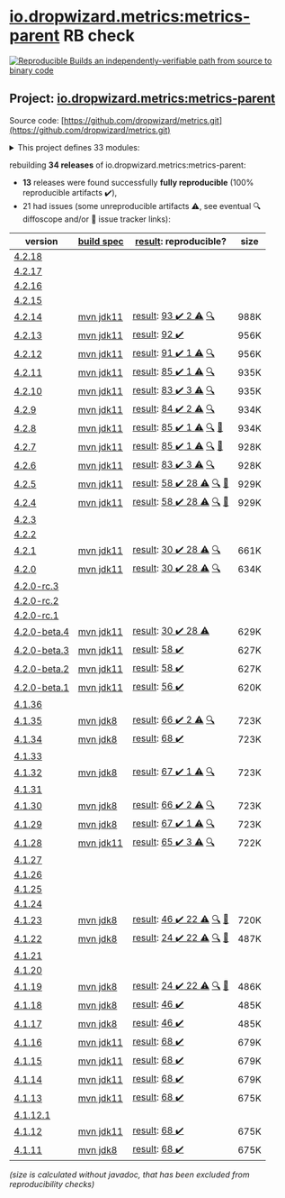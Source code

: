 [io.dropwizard.metrics:metrics-parent](https://central.sonatype.com/artifact/io.dropwizard.metrics/metrics-parent/4.2.14/versions) RB check
=======

[![Reproducible Builds](https://reproducible-builds.org/images/logos/rb.svg) an independently-verifiable path from source to binary code](https://reproducible-builds.org/)

## Project: [io.dropwizard.metrics:metrics-parent](https://central.sonatype.com/artifact/io.dropwizard.metrics/metrics-parent/4.2.14/versions)

Source code: [https://github.com/dropwizard/metrics.git](https://github.com/dropwizard/metrics.git)

<details><summary>This project defines 33 modules:</summary>

* [io.dropwizard.metrics:metrics-annotation](https://central.sonatype.com/artifact/io.dropwizard.metrics/metrics-annotation/4.2.14)
* [io.dropwizard.metrics:metrics-bom](https://central.sonatype.com/artifact/io.dropwizard.metrics/metrics-bom/4.2.14)
* [io.dropwizard.metrics:metrics-caffeine](https://central.sonatype.com/artifact/io.dropwizard.metrics/metrics-caffeine/4.2.14)
* [io.dropwizard.metrics:metrics-caffeine3](https://central.sonatype.com/artifact/io.dropwizard.metrics/metrics-caffeine3/4.2.14)
* [io.dropwizard.metrics:metrics-collectd](https://central.sonatype.com/artifact/io.dropwizard.metrics/metrics-collectd/4.2.14)
* [io.dropwizard.metrics:metrics-core](https://central.sonatype.com/artifact/io.dropwizard.metrics/metrics-core/4.2.14)
* [io.dropwizard.metrics:metrics-ehcache](https://central.sonatype.com/artifact/io.dropwizard.metrics/metrics-ehcache/4.2.14)
* [io.dropwizard.metrics:metrics-graphite](https://central.sonatype.com/artifact/io.dropwizard.metrics/metrics-graphite/4.2.14)
* [io.dropwizard.metrics:metrics-healthchecks](https://central.sonatype.com/artifact/io.dropwizard.metrics/metrics-healthchecks/4.2.14)
* [io.dropwizard.metrics:metrics-httpasyncclient](https://central.sonatype.com/artifact/io.dropwizard.metrics/metrics-httpasyncclient/4.2.14)
* [io.dropwizard.metrics:metrics-httpclient](https://central.sonatype.com/artifact/io.dropwizard.metrics/metrics-httpclient/4.2.14)
* [io.dropwizard.metrics:metrics-httpclient5](https://central.sonatype.com/artifact/io.dropwizard.metrics/metrics-httpclient5/4.2.14)
* [io.dropwizard.metrics:metrics-jakarta-servlet](https://central.sonatype.com/artifact/io.dropwizard.metrics/metrics-jakarta-servlet/4.2.14)
* [io.dropwizard.metrics:metrics-jakarta-servlets](https://central.sonatype.com/artifact/io.dropwizard.metrics/metrics-jakarta-servlets/4.2.14)
* [io.dropwizard.metrics:metrics-jcache](https://central.sonatype.com/artifact/io.dropwizard.metrics/metrics-jcache/4.2.14)
* [io.dropwizard.metrics:metrics-jdbi](https://central.sonatype.com/artifact/io.dropwizard.metrics/metrics-jdbi/4.2.14)
* [io.dropwizard.metrics:metrics-jdbi3](https://central.sonatype.com/artifact/io.dropwizard.metrics/metrics-jdbi3/4.2.14)
* [io.dropwizard.metrics:metrics-jersey2](https://central.sonatype.com/artifact/io.dropwizard.metrics/metrics-jersey2/4.2.14)
* [io.dropwizard.metrics:metrics-jersey3](https://central.sonatype.com/artifact/io.dropwizard.metrics/metrics-jersey3/4.2.14)
* [io.dropwizard.metrics:metrics-jersey31](https://central.sonatype.com/artifact/io.dropwizard.metrics/metrics-jersey31/4.2.14)
* [io.dropwizard.metrics:metrics-jetty10](https://central.sonatype.com/artifact/io.dropwizard.metrics/metrics-jetty10/4.2.14)
* [io.dropwizard.metrics:metrics-jetty11](https://central.sonatype.com/artifact/io.dropwizard.metrics/metrics-jetty11/4.2.14)
* [io.dropwizard.metrics:metrics-jetty9](https://central.sonatype.com/artifact/io.dropwizard.metrics/metrics-jetty9/4.2.14)
* [io.dropwizard.metrics:metrics-jmx](https://central.sonatype.com/artifact/io.dropwizard.metrics/metrics-jmx/4.2.14)
* [io.dropwizard.metrics:metrics-json](https://central.sonatype.com/artifact/io.dropwizard.metrics/metrics-json/4.2.14)
* [io.dropwizard.metrics:metrics-jvm](https://central.sonatype.com/artifact/io.dropwizard.metrics/metrics-jvm/4.2.14)
* [io.dropwizard.metrics:metrics-log4j2](https://central.sonatype.com/artifact/io.dropwizard.metrics/metrics-log4j2/4.2.14)
* [io.dropwizard.metrics:metrics-logback](https://central.sonatype.com/artifact/io.dropwizard.metrics/metrics-logback/4.2.14)
* [io.dropwizard.metrics:metrics-logback13](https://central.sonatype.com/artifact/io.dropwizard.metrics/metrics-logback13/4.2.14)
* [io.dropwizard.metrics:metrics-logback14](https://central.sonatype.com/artifact/io.dropwizard.metrics/metrics-logback14/4.2.14)
* [io.dropwizard.metrics:metrics-parent](https://central.sonatype.com/artifact/io.dropwizard.metrics/metrics-parent/4.2.14)
* [io.dropwizard.metrics:metrics-servlet](https://central.sonatype.com/artifact/io.dropwizard.metrics/metrics-servlet/4.2.14)
* [io.dropwizard.metrics:metrics-servlets](https://central.sonatype.com/artifact/io.dropwizard.metrics/metrics-servlets/4.2.14)
</details>

rebuilding **34 releases** of io.dropwizard.metrics:metrics-parent:
- **13** releases were found successfully **fully reproducible** (100% reproducible artifacts :heavy_check_mark:),
- 21 had issues (some unreproducible artifacts :warning:, see eventual :mag: diffoscope and/or :memo: issue tracker links):

| version | [build spec](/BUILDSPEC.md) | [result](https://reproducible-builds.org/docs/jvm/): reproducible? | size |
| -- | --------- | ------ | -- |
| [4.2.18](https://central.sonatype.com/artifact/io.dropwizard.metrics/metrics-parent/4.2.18/pom) | | | |
| [4.2.17](https://central.sonatype.com/artifact/io.dropwizard.metrics/metrics-parent/4.2.17/pom) | | | |
| [4.2.16](https://central.sonatype.com/artifact/io.dropwizard.metrics/metrics-parent/4.2.16/pom) | | | |
| [4.2.15](https://central.sonatype.com/artifact/io.dropwizard.metrics/metrics-parent/4.2.15/pom) | | | |
| [4.2.14](https://central.sonatype.com/artifact/io.dropwizard.metrics/metrics-parent/4.2.14/pom) | [mvn jdk11](dropwizard-metrics-4.2.14.buildspec) | [result](metrics-parent-4.2.14.buildinfo): [93 :heavy_check_mark:  2 :warning:](metrics-parent-4.2.14.buildcompare) [:mag:](metrics-parent-4.2.14.diffoscope) | 988K |
| [4.2.13](https://central.sonatype.com/artifact/io.dropwizard.metrics/metrics-parent/4.2.13/pom) | [mvn jdk11](dropwizard-metrics-4.2.13.buildspec) | [result](metrics-parent-4.2.13.buildinfo): [92 :heavy_check_mark: ](metrics-parent-4.2.13.buildcompare) | 956K |
| [4.2.12](https://central.sonatype.com/artifact/io.dropwizard.metrics/metrics-parent/4.2.12/pom) | [mvn jdk11](dropwizard-metrics-4.2.12.buildspec) | [result](metrics-parent-4.2.12.buildinfo): [91 :heavy_check_mark:  1 :warning:](metrics-parent-4.2.12.buildcompare) [:mag:](metrics-parent-4.2.12.diffoscope) | 956K |
| [4.2.11](https://central.sonatype.com/artifact/io.dropwizard.metrics/metrics-parent/4.2.11/pom) | [mvn jdk11](dropwizard-metrics-4.2.11.buildspec) | [result](metrics-parent-4.2.11.buildinfo): [85 :heavy_check_mark:  1 :warning:](metrics-parent-4.2.11.buildcompare) [:mag:](metrics-parent-4.2.11.diffoscope) | 935K |
| [4.2.10](https://central.sonatype.com/artifact/io.dropwizard.metrics/metrics-parent/4.2.10/pom) | [mvn jdk11](dropwizard-metrics-4.2.10.buildspec) | [result](metrics-parent-4.2.10.buildinfo): [83 :heavy_check_mark:  3 :warning:](metrics-parent-4.2.10.buildcompare) [:mag:](metrics-parent-4.2.10.diffoscope) | 935K |
| [4.2.9](https://central.sonatype.com/artifact/io.dropwizard.metrics/metrics-parent/4.2.9/pom) | [mvn jdk11](dropwizard-metrics-4.2.9.buildspec) | [result](metrics-parent-4.2.9.buildinfo): [84 :heavy_check_mark:  2 :warning:](metrics-parent-4.2.9.buildcompare) [:mag:](metrics-parent-4.2.9.diffoscope) | 934K |
| [4.2.8](https://central.sonatype.com/artifact/io.dropwizard.metrics/metrics-parent/4.2.8/pom) | [mvn jdk11](dropwizard-metrics-4.2.8.buildspec) | [result](metrics-parent-4.2.8.buildinfo): [85 :heavy_check_mark:  1 :warning:](metrics-parent-4.2.8.buildcompare) [:mag:](metrics-parent-4.2.8.diffoscope) [:memo:](https://github.com/dropwizard/metrics/pull/2601) | 934K |
| [4.2.7](https://central.sonatype.com/artifact/io.dropwizard.metrics/metrics-parent/4.2.7/pom) | [mvn jdk11](dropwizard-metrics-4.2.7.buildspec) | [result](metrics-parent-4.2.7.buildinfo): [85 :heavy_check_mark:  1 :warning:](metrics-parent-4.2.7.buildcompare) [:mag:](metrics-parent-4.2.7.diffoscope) [:memo:](https://issues.apache.org/jira/browse/FELIX-6496) | 928K |
| [4.2.6](https://central.sonatype.com/artifact/io.dropwizard.metrics/metrics-parent/4.2.6/pom) | [mvn jdk11](dropwizard-metrics-4.2.6.buildspec) | [result](metrics-parent-4.2.6.buildinfo): [83 :heavy_check_mark:  3 :warning:](metrics-parent-4.2.6.buildcompare) [:mag:](metrics-parent-4.2.6.diffoscope) | 928K |
| [4.2.5](https://central.sonatype.com/artifact/io.dropwizard.metrics/metrics-parent/4.2.5/pom) | [mvn jdk11](dropwizard-metrics-4.2.5.buildspec) | [result](metrics-parent-4.2.5.buildinfo): [58 :heavy_check_mark:  28 :warning:](metrics-parent-4.2.5.buildcompare) [:mag:](metrics-parent-4.2.5.diffoscope) [:memo:](https://issues.apache.org/jira/browse/FELIX-6404) | 929K |
| [4.2.4](https://central.sonatype.com/artifact/io.dropwizard.metrics/metrics-parent/4.2.4/pom) | [mvn jdk11](dropwizard-metrics-4.2.4.buildspec) | [result](metrics-parent-4.2.4.buildinfo): [58 :heavy_check_mark:  28 :warning:](metrics-parent-4.2.4.buildcompare) [:mag:](metrics-parent-4.2.4.diffoscope) [:memo:](https://issues.apache.org/jira/browse/FELIX-6404) | 929K |
| [4.2.3](https://central.sonatype.com/artifact/io.dropwizard.metrics/metrics-parent/4.2.3/pom) | | | |
| [4.2.2](https://central.sonatype.com/artifact/io.dropwizard.metrics/metrics-parent/4.2.2/pom) | | | |
| [4.2.1](https://central.sonatype.com/artifact/io.dropwizard.metrics/metrics-parent/4.2.1/pom) | [mvn jdk11](dropwizard-metrics-4.2.1.buildspec) | [result](metrics-parent-4.2.1.buildinfo): [30 :heavy_check_mark:  28 :warning:](metrics-parent-4.2.1.buildcompare) [:mag:](metrics-parent-4.2.1.diffoscope) | 661K |
| [4.2.0](https://central.sonatype.com/artifact/io.dropwizard.metrics/metrics-parent/4.2.0/pom) | [mvn jdk11](dropwizard-metrics-4.2.0.buildspec) | [result](metrics-parent-4.2.0.buildinfo): [30 :heavy_check_mark:  28 :warning:](metrics-parent-4.2.0.buildcompare) [:mag:](metrics-parent-4.2.0.diffoscope) | 634K |
| [4.2.0-rc.3](https://central.sonatype.com/artifact/io.dropwizard.metrics/metrics-parent/4.2.0-rc.3/pom) | | | |
| [4.2.0-rc.2](https://central.sonatype.com/artifact/io.dropwizard.metrics/metrics-parent/4.2.0-rc.2/pom) | | | |
| [4.2.0-rc.1](https://central.sonatype.com/artifact/io.dropwizard.metrics/metrics-parent/4.2.0-rc.1/pom) | | | |
| [4.2.0-beta.4](https://central.sonatype.com/artifact/io.dropwizard.metrics/metrics-parent/4.2.0-beta.4/pom) | [mvn jdk11](dropwizard-metrics-4.2.0-beta.4.buildspec) | [result](metrics-parent-4.2.0-beta.4.buildinfo): [30 :heavy_check_mark:  28 :warning:](metrics-parent-4.2.0-beta.4.buildcompare) | 629K |
| [4.2.0-beta.3](https://central.sonatype.com/artifact/io.dropwizard.metrics/metrics-parent/4.2.0-beta.3/pom) | [mvn jdk11](dropwizard-metrics-4.2.0-beta.3.buildspec) | [result](metrics-servlets-4.2.0-beta.3.buildinfo): [58 :heavy_check_mark: ](metrics-servlets-4.2.0-beta.3.buildcompare) | 627K |
| [4.2.0-beta.2](https://central.sonatype.com/artifact/io.dropwizard.metrics/metrics-parent/4.2.0-beta.2/pom) | [mvn jdk11](dropwizard-metrics-4.2.0-beta.2.buildspec) | [result](metrics-servlets-4.2.0-beta.2.buildinfo): [58 :heavy_check_mark: ](metrics-servlets-4.2.0-beta.2.buildcompare) | 627K |
| [4.2.0-beta.1](https://central.sonatype.com/artifact/io.dropwizard.metrics/metrics-parent/4.2.0-beta.1/pom) | [mvn jdk11](dropwizard-metrics-4.2.0-beta.1.buildspec) | [result](metrics-servlets-4.2.0-beta.1.buildinfo): [56 :heavy_check_mark: ](metrics-servlets-4.2.0-beta.1.buildcompare) | 620K |
| [4.1.36](https://central.sonatype.com/artifact/io.dropwizard.metrics/metrics-parent/4.1.36/pom) | | | |
| [4.1.35](https://central.sonatype.com/artifact/io.dropwizard.metrics/metrics-parent/4.1.35/pom) | [mvn jdk8](dropwizard-metrics-4.1.35.buildspec) | [result](metrics-parent-4.1.35.buildinfo): [66 :heavy_check_mark:  2 :warning:](metrics-parent-4.1.35.buildcompare) [:mag:](metrics-parent-4.1.35.diffoscope) | 723K |
| [4.1.34](https://central.sonatype.com/artifact/io.dropwizard.metrics/metrics-parent/4.1.34/pom) | [mvn jdk8](dropwizard-metrics-4.1.34.buildspec) | [result](metrics-parent-4.1.34.buildinfo): [68 :heavy_check_mark: ](metrics-parent-4.1.34.buildcompare) | 723K |
| [4.1.33](https://central.sonatype.com/artifact/io.dropwizard.metrics/metrics-parent/4.1.33/pom) | | | |
| [4.1.32](https://central.sonatype.com/artifact/io.dropwizard.metrics/metrics-parent/4.1.32/pom) | [mvn jdk8](dropwizard-metrics-4.1.32.buildspec) | [result](metrics-parent-4.1.32.buildinfo): [67 :heavy_check_mark:  1 :warning:](metrics-parent-4.1.32.buildcompare) [:mag:](metrics-parent-4.1.32.diffoscope) | 723K |
| [4.1.31](https://central.sonatype.com/artifact/io.dropwizard.metrics/metrics-parent/4.1.31/pom) | | | |
| [4.1.30](https://central.sonatype.com/artifact/io.dropwizard.metrics/metrics-parent/4.1.30/pom) | [mvn jdk8](dropwizard-metrics-4.1.30.buildspec) | [result](metrics-parent-4.1.30.buildinfo): [66 :heavy_check_mark:  2 :warning:](metrics-parent-4.1.30.buildcompare) [:mag:](metrics-parent-4.1.30.diffoscope) | 723K |
| [4.1.29](https://central.sonatype.com/artifact/io.dropwizard.metrics/metrics-parent/4.1.29/pom) | [mvn jdk8](dropwizard-metrics-4.1.29.buildspec) | [result](metrics-parent-4.1.29.buildinfo): [67 :heavy_check_mark:  1 :warning:](metrics-parent-4.1.29.buildcompare) [:mag:](metrics-parent-4.1.29.diffoscope) | 723K |
| [4.1.28](https://central.sonatype.com/artifact/io.dropwizard.metrics/metrics-parent/4.1.28/pom) | [mvn jdk11](dropwizard-metrics-4.1.28.buildspec) | [result](metrics-parent-4.1.28.buildinfo): [65 :heavy_check_mark:  3 :warning:](metrics-parent-4.1.28.buildcompare) [:mag:](metrics-parent-4.1.28.diffoscope) | 722K |
| [4.1.27](https://central.sonatype.com/artifact/io.dropwizard.metrics/metrics-parent/4.1.27/pom) | | | |
| [4.1.26](https://central.sonatype.com/artifact/io.dropwizard.metrics/metrics-parent/4.1.26/pom) | | | |
| [4.1.25](https://central.sonatype.com/artifact/io.dropwizard.metrics/metrics-parent/4.1.25/pom) | | | |
| [4.1.24](https://central.sonatype.com/artifact/io.dropwizard.metrics/metrics-parent/4.1.24/pom) | | | |
| [4.1.23](https://central.sonatype.com/artifact/io.dropwizard.metrics/metrics-parent/4.1.23/pom) | [mvn jdk8](dropwizard-metrics-4.1.23.buildspec) | [result](metrics-servlets-4.1.23.buildinfo): [46 :heavy_check_mark:  22 :warning:](metrics-servlets-4.1.23.buildcompare) [:mag:](metrics-parent-4.1.23.diffoscope) [:memo:](https://issues.apache.org/jira/browse/FELIX-6404) | 720K |
| [4.1.22](https://central.sonatype.com/artifact/io.dropwizard.metrics/metrics-parent/4.1.22/pom) | [mvn jdk8](dropwizard-metrics-4.1.22.buildspec) | [result](metrics-servlets-4.1.22.buildinfo): [24 :heavy_check_mark:  22 :warning:](metrics-servlets-4.1.22.buildcompare) [:mag:](metrics-parent-4.1.22.diffoscope) [:memo:](https://issues.apache.org/jira/browse/FELIX-6404) | 487K |
| [4.1.21](https://central.sonatype.com/artifact/io.dropwizard.metrics/metrics-parent/4.1.21/pom) | | | |
| [4.1.20](https://central.sonatype.com/artifact/io.dropwizard.metrics/metrics-parent/4.1.20/pom) | | | |
| [4.1.19](https://central.sonatype.com/artifact/io.dropwizard.metrics/metrics-parent/4.1.19/pom) | [mvn jdk8](dropwizard-metrics-4.1.19.buildspec) | [result](metrics-servlets-4.1.19.buildinfo): [24 :heavy_check_mark:  22 :warning:](metrics-servlets-4.1.19.buildcompare) [:mag:](https://github.com/jvm-repo-rebuild/reproducible-central/blob/master/content/io/dropwizard/metrics/dropwizard-metrics-4.1.19.diffoscope) [:memo:](https://issues.apache.org/jira/browse/FELIX-6404) | 486K |
| [4.1.18](https://central.sonatype.com/artifact/io.dropwizard.metrics/metrics-parent/4.1.18/pom) | [mvn jdk8](dropwizard-metrics-4.1.18.buildspec) | [result](metrics-servlets-4.1.18.buildinfo): [46 :heavy_check_mark: ](metrics-servlets-4.1.18.buildcompare) | 485K |
| [4.1.17](https://central.sonatype.com/artifact/io.dropwizard.metrics/metrics-parent/4.1.17/pom) | [mvn jdk8](dropwizard-metrics-4.1.17.buildspec) | [result](metrics-servlets-4.1.17.buildinfo): [46 :heavy_check_mark: ](metrics-servlets-4.1.17.buildcompare) | 485K |
| [4.1.16](https://central.sonatype.com/artifact/io.dropwizard.metrics/metrics-parent/4.1.16/pom) | [mvn jdk11](dropwizard-metrics-4.1.16.buildspec) | [result](metrics-servlets-4.1.16.buildinfo): [68 :heavy_check_mark: ](metrics-servlets-4.1.16.buildcompare) | 679K |
| [4.1.15](https://central.sonatype.com/artifact/io.dropwizard.metrics/metrics-parent/4.1.15/pom) | [mvn jdk11](dropwizard-metrics-4.1.15.buildspec) | [result](metrics-servlets-4.1.15.buildinfo): [68 :heavy_check_mark: ](metrics-servlets-4.1.15.buildcompare) | 679K |
| [4.1.14](https://central.sonatype.com/artifact/io.dropwizard.metrics/metrics-parent/4.1.14/pom) | [mvn jdk11](dropwizard-metrics-4.1.14.buildspec) | [result](metrics-servlets-4.1.14.buildinfo): [68 :heavy_check_mark: ](metrics-servlets-4.1.14.buildcompare) | 679K |
| [4.1.13](https://central.sonatype.com/artifact/io.dropwizard.metrics/metrics-parent/4.1.13/pom) | [mvn jdk11](dropwizard-metrics-4.1.13.buildspec) | [result](metrics-servlets-4.1.13.buildinfo): [68 :heavy_check_mark: ](metrics-servlets-4.1.13.buildcompare) | 675K |
| [4.1.12.1](https://central.sonatype.com/artifact/io.dropwizard.metrics/metrics-parent/4.1.12.1/pom) | | | |
| [4.1.12](https://central.sonatype.com/artifact/io.dropwizard.metrics/metrics-parent/4.1.12/pom) | [mvn jdk11](dropwizard-metrics-4.1.12.buildspec) | [result](metrics-servlets-4.1.12.buildinfo): [68 :heavy_check_mark: ](metrics-servlets-4.1.12.buildcompare) | 675K |
| [4.1.11](https://central.sonatype.com/artifact/io.dropwizard.metrics/metrics-parent/4.1.11/pom) | [mvn jdk8](dropwizard-metrics-4.1.11.buildspec) | [result](metrics-servlets-4.1.11.buildinfo): [68 :heavy_check_mark: ](metrics-servlets-4.1.11.buildcompare) | 675K |

<i>(size is calculated without javadoc, that has been excluded from reproducibility checks)</i>
